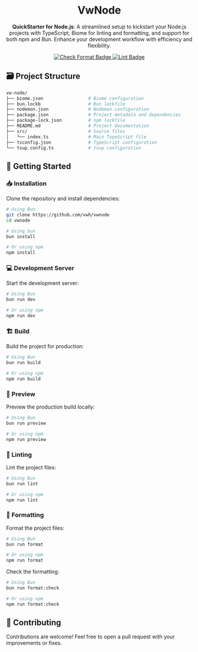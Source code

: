 <div align="center">
  <h1>VwNode</h1>
</div>

<p align="center">
<b>QuickStarter for Node.js</b>: A streamlined setup to kickstart your Node.js projects with TypeScript, Biome for linting and formatting, and support for both npm and Bun. Enhance your development workflow with efficiency and flexibility.
</p>

<div align="center">
  <a href="https://github.com/user/repo/actions/workflows/format.yml">
    <img src="https://github.com/user/repo/actions/workflows/format.yml/badge.svg" alt="Check Format Badge"/>
  </a>
  <a href="https://github.com/user/repo/actions/workflows/lint.yml">
    <img src="https://github.com/user/repo/actions/workflows/lint.yml/badge.svg" alt="Lint Badge"/>
  </a>
</div>

## 🗃️ Project Structure

```bash
vw-node/
├── biome.json                 # Biome configuration
├── bun.lockb                  # Bun lockfile
├── nodemon.json               # Nodemon configuration
├── package.json               # Project metadata and dependencies
├── package-lock.json          # npm lockfile
├── README.md                  # Project documentation
├── src/                       # Source files
│   └── index.ts               # Main TypeScript file
├── tsconfig.json              # TypeScript configuration
└── tsup.config.ts             # tsup configuration
```

## 🚀 Getting Started

### 📥 Installation

Clone the repository and install dependencies:

```bash
# Using Bun
git clone https://github.com/vwh/vwnode
cd vwnode

# Using bun
bun install

# Or using npm
npm install
```

### 💻 Development Server

Start the development server:

```bash
# Using Bun
bun run dev

# Or using npm
npm run dev
```

### 🏗️ Build

Build the project for production:

```bash
# Using Bun
bun run build

# Or using npm
npm run build
```

### 👀 Preview

Preview the production build locally:

```bash
# Using Bun
bun run preview

# Or using npm
npm run preview
```

### 🧹 Linting

Lint the project files:

```bash
# Using Bun
bun run lint

# Or using npm
npm run lint
```

### 🎨 Formatting

Format the project files:

```bash
# Using Bun
bun run format

# Or using npm
npm run format
```

Check the formatting:

```bash
# Using Bun
bun run format:check

# Or using npm
npm run format:check
```

## 🤝 Contributing

Contributions are welcome! Feel free to open a pull request with your improvements or fixes.
